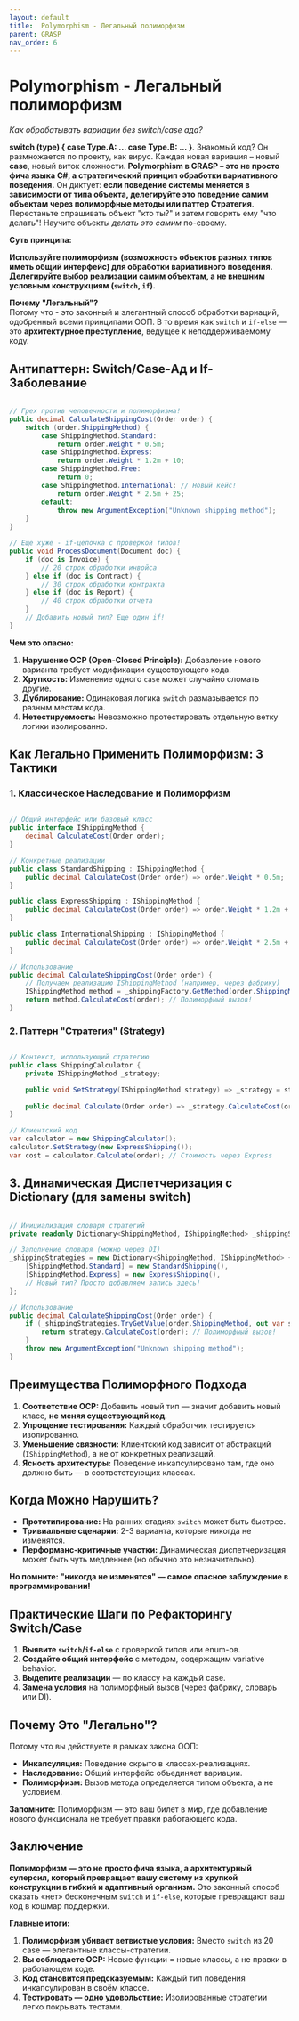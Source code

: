 ```yaml
---
layout: default
title:  Polymorphism - Легальный полиморфизм
parent: GRASP
nav_order: 6
---
```

#  Polymorphism - Легальный полиморфизм

*Как обрабатывать вариации без switch/case ада?*

**switch (type) { case Type.A: ... case Type.B: ... }**. Знакомый код? Он размножается по проекту, как вирус. Каждая новая вариация – новый **case**, новый виток сложности. **Polymorphism в GRASP – это не просто фича языка C#, а стратегический принцип обработки вариативного поведения.** Он диктует: **если поведение системы меняется в зависимости от типа объекта, делегируйте это поведение самим объектам через полиморфные методы или паттер Стратегия**. Перестаньте спрашивать объект "кто ты?" и затем говорить ему "что делать"! Научите объекты *делать это самим* по-своему.

**Суть принципа:**

 **Используйте полиморфизм (возможность объектов разных типов иметь общий интерфейс) для обработки вариативного поведения. Делегируйте выбор реализации самим объектам, а не внешним условным конструкциям (`switch`, `if`).**

**Почему "Легальный"?**  
Потому что - это законный и элегантный способ обработки вариаций, одобренный всеми принципами ООП. В то время как `switch` и `if-else` — это **архитектурное преступление**, ведущее к неподдерживаемому коду.

## **Антипаттерн: Switch/Case-Ад и If-Заболевание**

```csharp

// Грех против человечности и полиморфизма!
public decimal CalculateShippingCost(Order order) {
    switch (order.ShippingMethod) {
        case ShippingMethod.Standard:
            return order.Weight * 0.5m;
        case ShippingMethod.Express:
            return order.Weight * 1.2m + 10;
        case ShippingMethod.Free:
            return 0;
        case ShippingMethod.International: // Новый кейс!
            return order.Weight * 2.5m + 25;
        default:
            throw new ArgumentException("Unknown shipping method");
    }
}

// Еще хуже - if-цепочка с проверкой типов!
public void ProcessDocument(Document doc) {
    if (doc is Invoice) {
        // 20 строк обработки инвойса
    } else if (doc is Contract) {
        // 30 строк обработки контракта
    } else if (doc is Report) {
        // 40 строк обработки отчета
    }
    // Добавить новый тип? Еще один if!
}
```

**Чем это опасно:**

1. **Нарушение OCP (Open-Closed Principle):** Добавление нового варианта требует модификации существующего кода.
2. **Хрупкость:** Изменение одного `case` может случайно сломать другие.
3. **Дублирование:** Одинаковая логика `switch` размазывается по разным местам кода.
4. **Нетестируемость:** Невозможно протестировать отдельную ветку логики изолированно.

## Как Легально Применить Полиморфизм: 3 Тактики

### 1. Классическое Наследование и Полиморфизм

```csharp

// Общий интерфейс или базовый класс
public interface IShippingMethod {
    decimal CalculateCost(Order order);
}

// Конкретные реализации
public class StandardShipping : IShippingMethod {
    public decimal CalculateCost(Order order) => order.Weight * 0.5m;
}

public class ExpressShipping : IShippingMethod {
    public decimal CalculateCost(Order order) => order.Weight * 1.2m + 10;
}

public class InternationalShipping : IShippingMethod {
    public decimal CalculateCost(Order order) => order.Weight * 2.5m + 25;
}

// Использование
public decimal CalculateShippingCost(Order order) {
    // Получаем реализацию IShippingMethod (например, через фабрику)
    IShippingMethod method = _shippingFactory.GetMethod(order.ShippingMethod);
    return method.CalculateCost(order); // Полиморфный вызов!
}
```


### 2. Паттерн "Стратегия" (Strategy)

```csharp

// Контекст, использующий стратегию
public class ShippingCalculator {
    private IShippingMethod _strategy;

    public void SetStrategy(IShippingMethod strategy) => _strategy = strategy;
    
    public decimal Calculate(Order order) => _strategy.CalculateCost(order);
}

// Клиентский код
var calculator = new ShippingCalculator();
calculator.SetStrategy(new ExpressShipping());
var cost = calculator.Calculate(order); // Стоимость через Express
```


## 3. Динамическая Диспетчеризация с Dictionary (для замены switch)

```csharp

// Инициализация словаря стратегий
private readonly Dictionary<ShippingMethod, IShippingMethod> _shippingStrategies;

// Заполнение словаря (можно через DI)
_shippingStrategies = new Dictionary<ShippingMethod, IShippingMethod> {
    [ShippingMethod.Standard] = new StandardShipping(),
    [ShippingMethod.Express] = new ExpressShipping(),
    // Новый тип? Просто добавляем запись здесь!
};

// Использование
public decimal CalculateShippingCost(Order order) {
    if (_shippingStrategies.TryGetValue(order.ShippingMethod, out var strategy)) {
        return strategy.CalculateCost(order); // Полиморфный вызов!
    }
    throw new ArgumentException("Unknown shipping method");
}
```


## Преимущества Полиморфного Подхода

1. **Соответствие OCP:** Добавить новый тип — значит добавить новый класс, **не меняя существующий код**.
2. **Упрощение тестирования:** Каждый обработчик тестируется изолированно.
3. **Уменьшение связности:** Клиентский код зависит от абстракций (`IShippingMethod`), а не от конкретных реализаций.
4. **Ясность архитектуры:** Поведение инкапсулировано там, где оно должно быть — в соответствующих классах.

## Когда Можно Нарушить?

- **Прототипирование:** На ранних стадиях `switch` может быть быстрее.
- **Тривиальные сценарии:** 2-3 варианта, которые никогда не изменятся.
- **Перформанс-критичные участки:** Динамическая диспетчеризация может быть чуть медленнее (но обычно это незначительно).

**Но помните: "никогда не изменятся" — самое опасное заблуждение в программировании!**


## Практические Шаги по Рефакторингу Switch/Case

1. **Выявите `switch`/`if-else`** с проверкой типов или enum-ов.
2. **Создайте общий интерфейс** с методом, содержащим variative behavior.
3. **Выделите реализации** — по классу на каждый case.
4. **Замена условия** на полиморфный вызов (через фабрику, словарь или DI).


## **Почему Это "Легально"?**

Потому что вы действуете в рамках закона ООП:

- **Инкапсуляция:** Поведение скрыто в классах-реализациях.
- **Наследование:** Общий интерфейс объединяет вариации.
- **Полиморфизм:** Вызов метода определяется типом объекта, а не условием.

**Запомните:** Полиморфизм — это ваш билет в мир, где добавление нового функционала не требует правки работающего кода.

## Заключение

**Полиморфизм — это не просто фича языка, а архитектурный суперсил, который превращает вашу систему из хрупкой конструкции в гибкий и адаптивный организм.** Это законный способ сказать «нет» бесконечным `switch` и `if-else`, которые превращают ваш код в кошмар поддержки.

**Главные итоги:**

1. **Полиморфизм убивает ветвистые условия:** Вместо `switch` из 20 case — элегантные классы-стратегии.
2. **Вы соблюдаете OCP:** Новые функции = новые классы, а не правки в работающем коде.
3. **Код становится предсказуемым:** Каждый тип поведения инкапсулирован в своём классе.
4. **Тестировать — одно удовольствие:** Изолированные стратегии легко покрывать тестами.